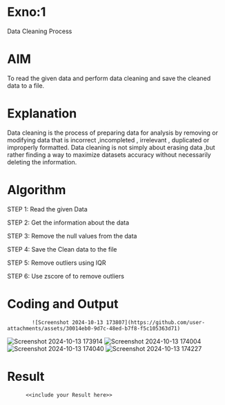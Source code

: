 # Exno:1
Data Cleaning Process

# AIM
To read the given data and perform data cleaning and save the cleaned data to a file.

# Explanation
Data cleaning is the process of preparing data for analysis by removing or modifying data that is incorrect ,incompleted , irrelevant , duplicated or improperly formatted. Data cleaning is not simply about erasing data ,but rather finding a way to maximize datasets accuracy without necessarily deleting the information.

# Algorithm
STEP 1: Read the given Data

STEP 2: Get the information about the data

STEP 3: Remove the null values from the data

STEP 4: Save the Clean data to the file

STEP 5: Remove outliers using IQR

STEP 6: Use zscore of to remove outliers

# Coding and Output
            ![Screenshot 2024-10-13 173807](https://github.com/user-attachments/assets/30014eb0-9d7c-48ed-b7f8-f5c105363d71)
![Screenshot 2024-10-13 173914](https://github.com/user-attachments/assets/f5c4aef6-b1b3-4ba5-995e-7f534a7961ec)
![Screenshot 2024-10-13 174004](https://github.com/user-attachments/assets/f593db27-dfb5-4e28-8928-9ccc1ca9b3f7)
![Screenshot 2024-10-13 174040](https://github.com/user-attachments/assets/5dc16c86-36a0-42fe-aa33-bc8754ba13d1)
![Screenshot 2024-10-13 174227](https://github.com/user-attachments/assets/3f47f594-d0f2-417a-b553-7115ea5f24de)

# Result
          <<include your Result here>>
